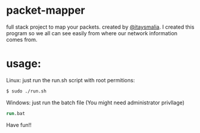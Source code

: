 # packet-mapper
full stack project to map your packets.
created by [@itaysmalia](https://github.com/itaysmalia).
I created this program so we all can see easily from where our network information comes from.

# usage:
Linux:
just run the run.sh script with root permitions:
```bash
$ sudo ./run.sh
```
Windows:
just run the batch file (You might need administrator privllage)
```ps
run.bat
```

Have fun!!
